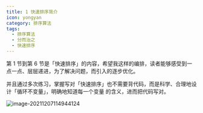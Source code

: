 ```yaml
---
title: 1 快速排序简介
icon: yongyan
category: 排序算法
tags:
  - 排序算法
  - 分而治之
  - 快速排序
---
```


第 1 节到第 6 节是「快速排序」的内容，希望我这样的编排，读者能够感受到一点一点、层层递进，为了解决问题，而引入的逐步优化。

并且通过多次练习，掌握写对「快速排序」也不需要背代码，而是科学、合理地设计「循环不变量」，明确地知道每一个变量 的含义，进而把代码写对。

![image-20211207114944124](https://tva1.sinaimg.cn/large/008i3skNgy1gx54kpmbw7j31cq0n4gob.jpg)
